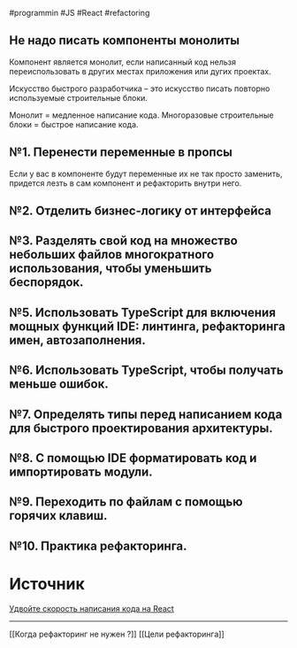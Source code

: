 #programmin #JS #React #refactoring

## Не надо писать компоненты монолиты
Компонент является монолит, если написанный код нельзя переиспользовать в других местах приложения или дугих проектах.

Искусство быстрого разработчика – это искусство писать повторно используемые строительные блоки.

Монолит = медленное написание кода.
Многоразовые строительные блоки = быстрое написание кода.

## №1. Перенести переменные в пропсы
Если у вас в компоненте будут переменные их не так просто заменить, придется лезть в сам компонент и рефакторить внутри него.

## №2. Отделить бизнес-логику от интерфейса

## №3. Разделять свой код на множество небольших файлов многократного использования, чтобы уменьшить беспорядок.

## №5. Использовать TypeScript для включения мощных функций IDE: линтинга, рефакторинга имен, автозаполнения.

## №6. Использовать TypeScript, чтобы получать меньше ошибок.

## №7. Определять типы перед написанием кода для быстрого проектирования архитектуры.

## №8. С помощью IDE форматировать код и импортировать модули.

## №9. Переходить по файлам с помощью горячих клавиш.

## №10. Практика рефакторинга.

# Источник
[Удвойте скорость написания кода на React](https://habr.com/ru/company/skillfactory/blog/546100/)

---
[[Когда рефакторинг не нужен ?]]
[[Цели рефакторинга]]